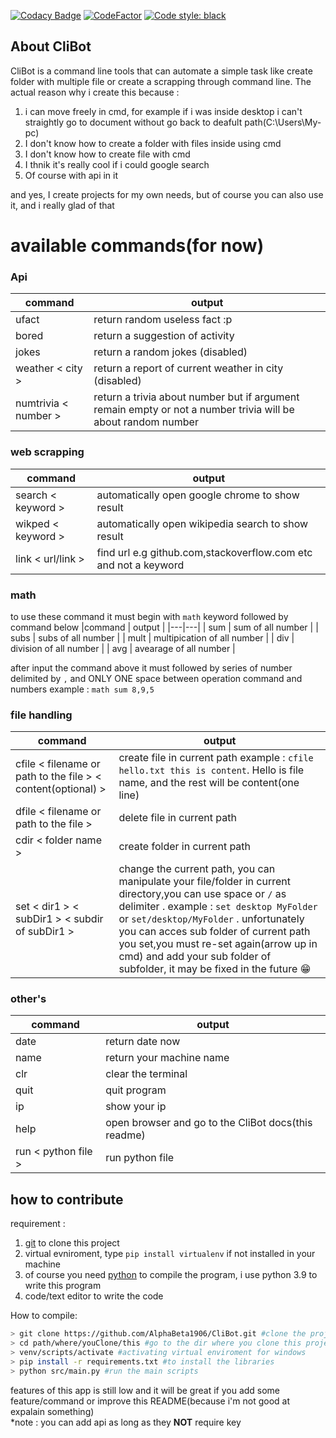 [![Codacy Badge](https://api.codacy.com/project/badge/Grade/da81def9583d4a069d22113b95a632a1)](https://app.codacy.com/gh/AlphaBeta1906/CliBot?utm_source=github.com&utm_medium=referral&utm_content=AlphaBeta1906/CliBot&utm_campaign=Badge_Grade)
[![CodeFactor](https://www.codefactor.io/repository/github/alphabeta1906/clibot/badge)](https://www.codefactor.io/repository/github/alphabeta1906/clibot) [![Code style: black](https://img.shields.io/badge/code%20style-black-000000.svg)](https://github.com/psf/black)

## About CliBot
CliBot is a command line tools that can automate a simple task like create folder with multiple file or create a scrapping through command line. The actual reason why i create this because :
1. i can move freely in cmd, for example if i was inside desktop i can't straightly go to document without go back to deafult path(C:\Users\My-pc) 
2. I don't know how to create a folder with files inside using cmd
3. I don't know how to create file with cmd
4. I thnik it's really cool if i could google search
5. Of course with api in it

and yes, I create projects for my own needs, but of course you can also use it, and i really glad of that

# available commands(for now)
### Api
|command   | output  |
|---|---|
|  ufact | return random useless fact :p  |
|  bored | return a suggestion of activity |
|  jokes | return a random jokes (disabled)|
|  weather < city >  |  return a report of current weather in city (disabled)|
|  numtrivia < number > | return a trivia about number but if argument remain empty or not a number trivia will be about random number


### web scrapping
|command | output  |
|---|---|
| search < keyword > | automatically open google chrome to show result|
| wikped < keyword >  | automatically open wikipedia search to show result|
| link < url/link > | find url e.g github.com,stackoverflow.com etc and not a keyword|
  
### math
to use these command it must begin with ```math``` keyword followed by command below 
|command | output  |
|---|---|
| sum  | sum of all number |
| subs | subs of all number |
| mult | multipication of all number |
| div | division of all number |
| avg | avearage of all number |

after input the command above it must followed by series of number delimited by ```,``` and ONLY ONE space between operation command and numbers 
example : ``` math sum 8,9,5 ``` 


### file handling
|command | output  |
|---|---|
| cfile < filename or path to the file > < content(optional) > |create file in current path example : `cfile hello.txt this is content`. Hello is file name, and the rest will be content(one line) |
| dfile < filename or path to the file > | delete file in current path |
| cdir < folder name > | create folder in current path |
| set < dir1 > < subDir1 > < subdir of subDir1 > | change the current path, you can manipulate your file/folder in current directory,you can use space or `/` as delimiter . example : `set desktop MyFolder` or `set/desktop/MyFolder` . unfortunately you can acces sub folder of current path you set,you must re-set again(arrow up in cmd) and add your sub folder of subfolder, it may be fixed in the future :grin: |

### other's
|command | output  |
|---|---|
|  date | return date now   |
|  name | return your machine name|
|  clr  | clear the terminal|
|  quit | quit program |
|  ip   | show your ip |
|  help | open browser and go to the CliBot docs(this readme) |
|  run < python file >  | run python file |

## how to contribute
requirement :
1. [git](https://git-scm.com/downloads) to clone this project
2. virtual evniroment, type ```pip install virtualenv``` if not installed in your machine
3. of course you need [python](https://www.python.org/downloads/) to compile the program, i use python 3.9 to write this program
4. code/text editor to write the code

How to compile:
```bash
> git clone https://github.com/AlphaBeta1906/CliBot.git #clone the project
> cd path/where/youClone/this #go to the dir where you clone this project
> venv/scripts/activate #activating virtual enviroment for windows
> pip install -r requirements.txt #to install the libraries
> python src/main.py #run the main scripts 
```

features of this app is still low and it will be great if you add some feature/command or improve this README(because i'm not good at expalain something)<br/>
*note : you can add api as long as they **NOT** require key

